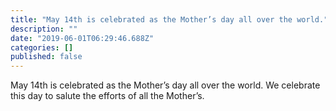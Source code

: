 ```yaml
---
title: "May 14th is celebrated as the Mother’s day all over the world."
description: ""
date: "2019-06-01T06:29:46.688Z"
categories: []
published: false
---
```


May 14th is celebrated as the Mother’s day all over the world. We celebrate this day to salute the efforts of all the Mother’s.
